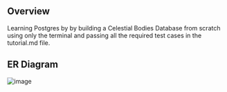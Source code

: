 
## Overview
Learning Postgres by by building a Celestial Bodies Database from scratch using only the terminal and passing all the 
required test cases in the tutorial.md file.

## ER Diagram
![image](https://github.com/user-attachments/assets/b1fa140f-4e08-4de1-9406-25e5d9101694)

